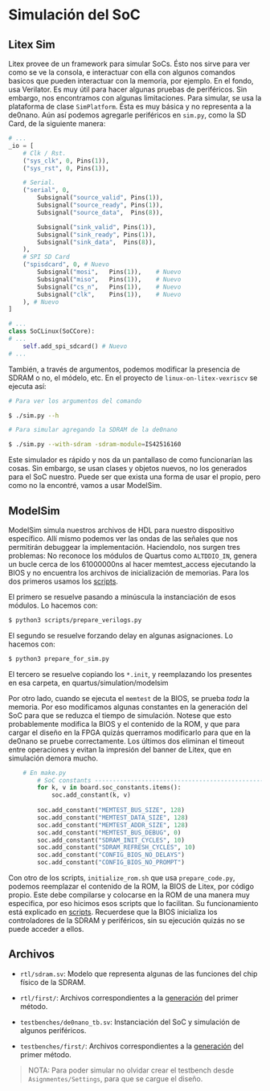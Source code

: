 # Simulación del SoC

## Litex Sim
Litex provee de un framework para simular SoCs. Ésto nos sirve para ver como se ve la consola, e interactuar con ella con algunos comandos basicos que pueden interactuar con la memoria, por ejemplo. En el fondo, usa Verilator. Es muy útil para hacer algunas pruebas de periféricos. Sin embargo, nos encontramos con algunas limitaciones. Para simular, se usa la plataforma de clase `SimPlatform`. Ésta es muy básica y no representa a la de0nano. Aún así podemos agregarle periféricos en `sim.py`, como la SD Card, de la siguiente manera:

``` Python
# ...
_io = [
    # Clk / Rst.
    ("sys_clk", 0, Pins(1)),
    ("sys_rst", 0, Pins(1)),

    # Serial.
    ("serial", 0,
        Subsignal("source_valid", Pins(1)),
        Subsignal("source_ready", Pins(1)),
        Subsignal("source_data",  Pins(8)),

        Subsignal("sink_valid", Pins(1)),
        Subsignal("sink_ready", Pins(1)),
        Subsignal("sink_data",  Pins(8)),
    ),
    # SPI SD Card
    ("spisdcard", 0, # Nuevo
        Subsignal("mosi",   Pins(1)),    # Nuevo
        Subsignal("miso",   Pins(1)),    # Nuevo
        Subsignal("cs_n",   Pins(1)),    # Nuevo
        Subsignal("clk",    Pins(1)),    # Nuevo
    ), # Nuevo
]

# ...
class SoCLinux(SoCCore):
# ...    
    self.add_spi_sdcard() # Nuevo
# ...
```

También, a través de argumentos, podemos modificar la presencia de SDRAM o no, el módelo, etc. En el proyecto de `linux-on-litex-vexriscv` se ejecuta así:

``` Bash
# Para ver los argumentos del comando

$ ./sim.py --h

# Para simular agregando la SDRAM de la de0nano

$ ./sim.py --with-sdram -sdram-module=IS42516160
```

Este simulador es rápido y nos da un pantallaso de como funcionarían las cosas. Sin embargo, se usan clases y objetos nuevos, no los generados para el SoC nuestro. Puede ser que exista una forma de usar el propio, pero como no la encontré, vamos a usar ModelSim.

## ModelSim

ModelSim simula nuestros archivos de HDL para nuestro dispositivo específico. Allí mismo podemos ver las ondas de las señales que nos permitirán debuggear la implementación. Haciendolo, nos surgen tres problemas: No reconoce los módulos de Quartus como `ALTDDIO_IN`, genera un bucle cerca de los 61000000ns al hacer memtest_access ejecutando la BIOS y no encuentra los archivos de inicialización de memorias. Para los dos primeros usamos los [scripts](../scripts/README.md).

El primero se resuelve pasando a minúscula la instanciación de esos módulos. Lo hacemos con:

``` Bash
$ python3 scripts/prepare_verilogs.py
```

El segundo se resuelve forzando delay en algunas asignaciones. Lo hacemos con:

``` Bash
$ python3 prepare_for_sim.py
```

El tercero se resuelve copiando los `*.init`, y reemplazando los presentes en esa carpeta, en quartus/simulation/modelsim

Por otro lado, cuando se ejecuta el `memtest` de la BIOS, se prueba *toda* la memoria. Por eso modificamos algunas constantes en la generación del SoC para que se reduzca el tiempo de simulación. Notese que esto probablemente modifica la BIOS y el contenido de la ROM, y que para cargar el diseño en la FPGA quizás querramos modificarlo para que en la de0nano se pruebe correctamente. Los últimos dos eliminan el timeout entre operaciones y evitan la impresión del banner de Litex, que en simulación demora mucho.

``` Python
    # En make.py
        # SoC constants ----------------------------------------------------------------------------
        for k, v in board.soc_constants.items():
            soc.add_constant(k, v)
        
        soc.add_constant("MEMTEST_BUS_SIZE", 128)
        soc.add_constant("MEMTEST_DATA_SIZE", 128)
        soc.add_constant("MEMTEST_ADDR_SIZE", 128)
        soc.add_constant("MEMTEST_BUS_DEBUG", 0)
        soc.add_constant("SDRAM_INIT_CYCLES", 10)
        soc.add_constant("SDRAM_REFRESH_CYCLES", 10)
        soc.add_constant("CONFIG_BIOS_NO_DELAYS")
        soc.add_constant("CONFIG_BIOS_NO_PROMPT")
```

Con otro de los scripts, `initialize_rom.sh` que usa `prepare_code.py`, podemos reemplazar el contenido de la ROM, la BIOS de Litex, por código propio. Este debe compilarse y colocarse en la ROM de una manera muy especifica, por eso hicimos esos scripts que lo facilitan. Su funcionamiento está explicado en [scripts](../scripts/README.md). Recuerdese que la BIOS inicializa los controladores de la SDRAM y periféricos, sin su ejecución quizás no se puede acceder a ellos.

## Archivos

- `rtl/sdram.sv`: Modelo que representa algunas de las funciones del chip físico de la SDRAM.

- `rtl/first/`: Archivos correspondientes a la [generación](../gen/README.md) del primer método.

- `testbenches/de0nano_tb.sv`: Instanciación del SoC y simulación de algunos periféricos.

- `testbenches/first/`: Archivos correspondientes a la [generación](../gen/README.md) del primer método.

> NOTA: Para poder simular no olvidar crear el testbench desde `Asignmentes/Settings`, para que se cargue el diseño.